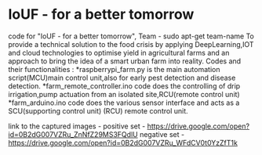 # IoUF - for a better tomorrow
code for "IoUF - for a better tomorrow", Team - sudo apt-get team-name
To provide a technical solution to the food crisis by applying DeepLearning,IOT and cloud technologies to optimise yield in agricultural farms and an approach to bring the idea of a smart urban farm into reality.
Codes and their functionalities :
*raspberrypi_farm.py is the main automation script(MCU)main control unit,also for early pest detection and disease detection.
*farm_remote_controller.ino code does the controlling of drip irrigation,pump actuation from an isolated site,RCU(remote control unit)
*farm_arduino.ino code does the various sensor interface and acts as a SCU(supporting control unit)
(RCU) remote control unit.


link to the captured images - 
positive set -  https://drive.google.com/open?id=0B2dG007VZRu_ZnNfZ29MS3FQdlU
negative set -  https://drive.google.com/open?id=0B2dG007VZRu_WFdCV0t0YzZfT1k
